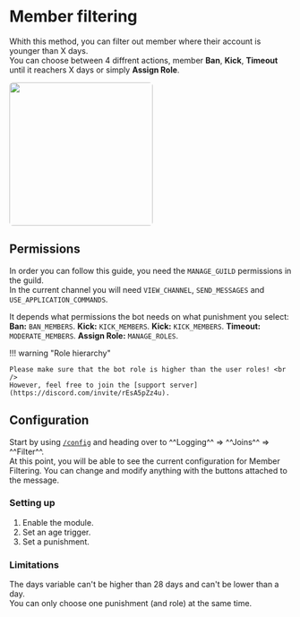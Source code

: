 # Member filtering

Whith this method, you can filter out member where their account is younger than X days. <br />
You can choose between 4 diffrent actions, member **Ban**, **Kick**, **Timeout** until it reachers X days or simply **Assign Role**.

<img src='https://cdn.waya.one/r/1646510461.png' style='height: 16rem; border-radius: 0.4rem' />

## Permissions
In order you can follow this guide, you need the `MANAGE_GUILD` permissions in the guild. <br />
In the current channel you will need `VIEW_CHANNEL`, `SEND_MESSAGES` and `USE_APPLICATION_COMMANDS`.

It depends what permissions the bot needs on what punishment you select:
**Ban:** `BAN_MEMBERS`.
**Kick:** `KICK_MEMBERS`.
**Kick:** `KICK_MEMBERS`.
**Timeout:** `MODERATE_MEMBERS`.
**Assign Role:** `MANAGE_ROLES`.

!!! warning "Role hierarchy"

    Please make sure that the bot role is higher than the user roles! <br />
    However, feel free to join the [support server](https://discord.com/invite/rEsA5pZz4u).

## Configuration
Start by using [`/config`](/) and heading over to ^^Logging^^ => ^^Joins^^ => ^^Filter^^. <br />
At this point, you will be able to see the current configuration for Member Filtering.
You can change and modify anything with the buttons attached to the message.

### Setting up
1. Enable the module.
2. Set an age trigger.
3. Set a punishment.

### Limitations
The days variable can't be higher than 28 days and can't be lower than a day. <br />
You can only choose one punishment (and role) at the same time.